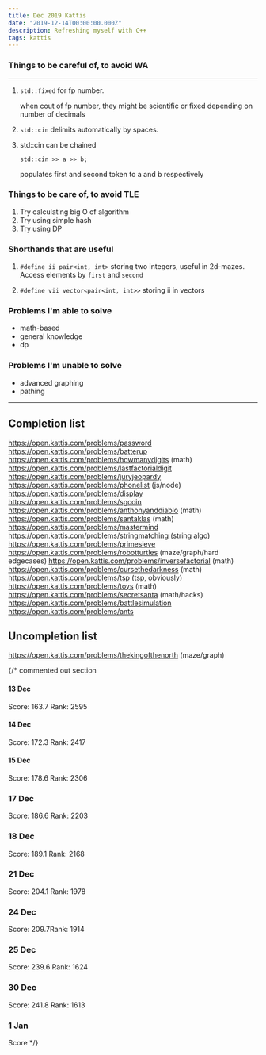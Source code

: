 ```yaml
---
title: Dec 2019 Kattis
date: "2019-12-14T00:00:00.000Z"
description: Refreshing myself with C++
tags: kattis
---
```


### Things to be careful of, to avoid WA

---

1. `std::fixed` for fp number.

   when cout of fp number, they might be scientific or fixed depending on number of decimals

2. `std::cin` delimits automatically by spaces.

3. std::cin can be chained

   `std::cin >> a >> b;`

   populates first and second token to a and b respectively

### Things to be care of, to avoid TLE

1. Try calculating big O of algorithm
2. Try using simple hash
3. Try using DP

### Shorthands that are useful

1. `#define ii pair<int, int>`
   storing two integers, useful in 2d-mazes. Access elements by `first` and `second`

2. `#define vii vector<pair<int, int>>`
   storing ii in vectors

### Problems I'm able to solve

- math-based
- general knowledge
- dp

### Problems I'm unable to solve

- advanced graphing
- pathing

---

## Completion list

https://open.kattis.com/problems/password
https://open.kattis.com/problems/batterup
https://open.kattis.com/problems/howmanydigits (math)
https://open.kattis.com/problems/lastfactorialdigit
https://open.kattis.com/problems/juryjeopardy
https://open.kattis.com/problems/phonelist (js/node)
https://open.kattis.com/problems/display
https://open.kattis.com/problems/sgcoin
https://open.kattis.com/problems/anthonyanddiablo (math)
https://open.kattis.com/problems/santaklas (math)
https://open.kattis.com/problems/mastermind
https://open.kattis.com/problems/stringmatching (string algo)
https://open.kattis.com/problems/primesieve
https://open.kattis.com/problems/robotturtles (maze/graph/hard edgecases)
https://open.kattis.com/problems/inversefactorial (math)
https://open.kattis.com/problems/cursethedarkness (math)
https://open.kattis.com/problems/tsp (tsp, obviously)
https://open.kattis.com/problems/toys (math)
https://open.kattis.com/problems/secretsanta (math/hacks)
https://open.kattis.com/problems/battlesimulation
https://open.kattis.com/problems/ants

## Uncompletion list

https://open.kattis.com/problems/thekingofthenorth (maze/graph)

{/* commented out section
#### 13 Dec

Score: 163.7 Rank: 2595

#### 14 Dec

Score: 172.3 Rank: 2417

#### 15 Dec

Score: 178.6 Rank: 2306

### 17 Dec

Score: 186.6 Rank: 2203

### 18 Dec

Score: 189.1 Rank: 2168

### 21 Dec

Score: 204.1 Rank: 1978

### 24 Dec

Score: 209.7Rank: 1914

### 25 Dec

Score: 239.6 Rank: 1624

### 30 Dec

Score: 241.8 Rank: 1613

### 1 Jan

Score */}
